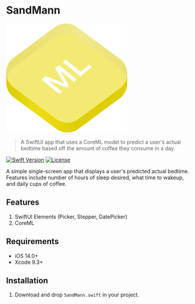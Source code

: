 # SandMann

<img src="coreml.png" width="329" height="295"/>

> A SwiftUI app that uses a CoreML model to predict a user's actual bedtime based off the amount of coffee they consume in a day.

[![Swift Version][swift-image]][swift-url]
[![License][license-image]][license-url]

A simple single-screen app that displays a user's predicted actual bedtime. Features include number of hours of sleep desired, what time to wakeup, and daily cups of coffee.

## Features
1. SwiftUI Elements (Picker, Stepper, DatePicker)
2. CoreML

## Requirements 
- iOS 14.0+
- Xcode 9.3+

## Installation
1. Download and drop ```SandMann.swift``` in your project.  

[swift-image]:https://img.shields.io/badge/swift-5.0-orange.svg
[swift-url]: https://swift.org/
[license-image]: https://img.shields.io/badge/License-MIT-blue.svg
[license-url]: https://opensource.org/licenses/MIT
